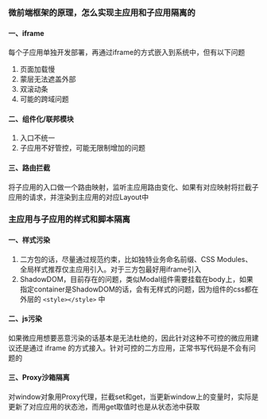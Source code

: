 
### 微前端框架的原理，怎么实现主应用和子应用隔离的
#### 一、iframe
每个子应用单独开发部署，再通过iframe的方式嵌入到系统中，但有以下问题
1. 页面加载慢
2. 蒙层无法遮盖外部
3. 双滚动条
4. 可能的跨域问题

#### 二、组件化/联邦模块
1. 入口不统一
2. 子应用不好管控，可能无限制增加的问题

#### 三、路由拦截
将子应用的入口做一个路由映射，监听主应用路由变化、如果有对应映射将拦截子应用的请求，并渲染到主应用的对应Layout中

### 主应用与子应用的样式和脚本隔离
#### 一、样式污染
1. 二方包的话，尽量通过规范约束，比如独特业务命名前缀、CSS Modules、全局样式推荐仅主应用引入。对于三方包最好用iframe引入
2. ShadowDOM，目前存在的问题，类似Modal组件需要挂载在body上，如果指定container是ShadowDOM的话，会有无样式的问题，因为组件的css都在外层的 `<style></style>` 中

#### 二、js污染
如果微应用想要恶意污染的话基本是无法杜绝的，因此针对这种不可控的微应用建议还是通过 iframe 的方式接入。针对可控的二方应用，正常书写代码是不会有问题的

#### 三、Proxy沙箱隔离
对window对象用Proxy代理，拦截set和get，当更新window上的变量时，实际是更新了对应应用的状态池，而用get取值时也是从状态池中获取
